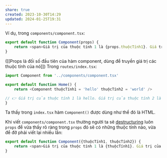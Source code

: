 ```yaml
---
share: true
created: 2023-10-30T14:29
updated: 2024-01-25T19:31
---
```

Ví dụ, trong `components/component.tsx`:
```ts
export default function Component(props) {
	return <span>Giá trị của thuộc tính 1 là {props.thuộcTính1}. Giá trị của thuộc tính 2 là {props.thuộcTính2}.</span>
} 
```
([[Props là đối số đầu tiên của hàm component, dùng để truyền giá trị các thuộc tính của nó]])
Trong `routes/index.tsx`:
```ts
import Component from '../components/component.tsx'

export default function Home() {
	return <Component thuộcTính1 = 'hello' thuộcTính2 = 'world' />

// 👉 Giá trị của thuộc tính 1 là hello. Giá trị của thuộc tính 2 là world.
} 
```
Ta thấy trong `index.tsx` hàm `Component()` được dùng như thể đó là HTML.

Khi viết `components/component.tsx` thường người ta sẽ [destructuring](https://viblo.asia/p/ban-ve-js-destructuring-Eb85omNBZ2G "Bàn về JS - Destructuring") luôn `props` để vừa thấy rõ ràng trong `props` đó sẽ có những thuộc tính nào, vừa để đỡ phải viết lại nhiều lần:
```ts
export default function Component({thuộcTính1, thuộcTính2}) {
	return <span>Giá trị của thuộc tính 1 là {thuộcTính1}. Giá trị của thuộc tính 2 là {thuộcTính2}.</span>
} 
```

